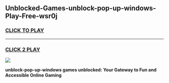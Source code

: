 
## Unblocked-Games-unblock-pop-up-windows-Play-Free-wsr0j
<h3>
<a href="https://premium76.site?title=unblock-pop-up-windows&ref=21A">CLICK TO PLAY</a></h3>
<hr>

<h3>
<a href="https://premium76.site?title=unblock-pop-up-windows&ref=21A">CLICK 2 PLAY</a>
  
</h3>

<a href="https://premium76.site?title=unblock-pop-up-windows&ref=21A"><img src="https://clearcache.store/games.png"></a>


**unblock-pop-up-windows games unblocked: Your Gateway to Fun and Accessible Online Gaming**
